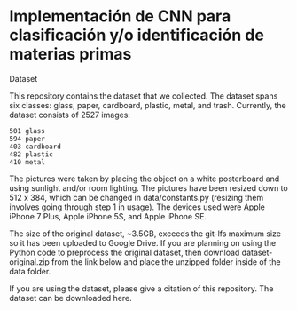 # Implementación de CNN para clasificación y/o identificación de materias primas

 Dataset

This repository contains the dataset that we collected. The dataset spans six classes: glass, paper, cardboard, plastic, metal, and trash. Currently, the dataset consists of 2527 images:

    501 glass
    594 paper
    403 cardboard
    482 plastic
    410 metal

The pictures were taken by placing the object on a white posterboard and using sunlight and/or room lighting. The pictures have been resized down to 512 x 384, which can be changed in data/constants.py (resizing them involves going through step 1 in usage). The devices used were Apple iPhone 7 Plus, Apple iPhone 5S, and Apple iPhone SE.

The size of the original dataset, ~3.5GB, exceeds the git-lfs maximum size so it has been uploaded to Google Drive. If you are planning on using the Python code to preprocess the original dataset, then download dataset-original.zip from the link below and place the unzipped folder inside of the data folder.

If you are using the dataset, please give a citation of this repository. The dataset can be downloaded here.
